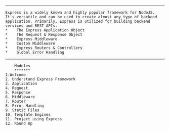***********************************************
    Express is a widely known and highly popular framework for NodeJS. It's versatile and can be used to create almost any type of backend application. Primarily, Express is utilized for building backend services and REST APIs. 
    *    The Express Application Object
    *    The Request & Response Object
    *    Express Middleware
    *    Custom Middleware
    *    Express Routers & Controllers
    *    Global Error Handling


*****************************
        Modules
        *******
    1.Welcome
    2. Understand Express Framework
    3. Application
    4. Request
    5. Response
    6. Middleware
    7. Router
    8. Error Handling
    9. Static Files
    10. Template Engines
    11. Project using Express
    12. Round Up
